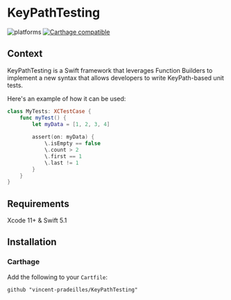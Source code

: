 # KeyPathTesting

![platforms](https://img.shields.io/badge/platforms-iOS-333333.svg)
[![Carthage compatible](https://img.shields.io/badge/Carthage-compatible-4BC51D.svg?style=flat)](https://github.com/Carthage/Carthage)

## Context

KeyPathTesting is a Swift framework that leverages Function Builders to implement a new syntax that allows developers to write KeyPath-based unit tests.

Here's an example of how it can be used:

```swift
class MyTests: XCTestCase {
    func myTest() {
        let myData = [1, 2, 3, 4]
        
        assert(on: myData) {
            \.isEmpty == false
            \.count > 2
            \.first == 1
            \.last != 1
        }
    }
}
```

## Requirements

Xcode 11+ & Swift 5.1

## Installation

### Carthage

Add the following to your `Cartfile`:

`github "vincent-pradeilles/KeyPathTesting"`